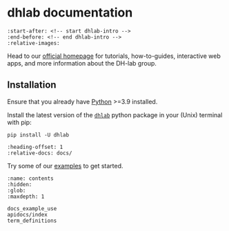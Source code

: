 
# dhlab documentation 


```{include} ../../README.md
:start-after: <!-- start dhlab-intro -->
:end-before: <!-- end dhlab-intro -->
:relative-images:
``` 

Head to our [official homepage](https://www.nb.no/dh-lab/) for tutorials, how-to-guides, interactive web apps, and more information about the DH-lab group.


## Installation

Ensure that you already have  [Python](https://www.python.org/downloads/) >=3.9 installed.

Install the latest version of the [`dhlab`](https://pypi.org/project/dhlab/) python package in your (Unix) terminal with pip:

```shell
pip install -U dhlab
```

```{include} ./docs_functionality.md
:heading-offset: 1
:relative-docs: docs/
```

Try some of our [examples](./docs_example_use.md) to get started.

```{toctree}
:name: contents
:hidden:
:glob:
:maxdepth: 1

docs_example_use
apidocs/index
term_definitions
```
